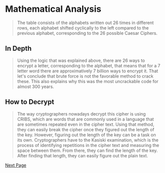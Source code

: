 # Mathematical Analysis
> The table consists of the alphabets written out 26 times in different rows, each alphabet shifted cyclically to the left compared to the previous alphabet, corresponding to the 26 possible Caesar Ciphers.

## In Depth
> Using the logic that was explained above, there are 26 ways to encrypt a letter, corresponding to the alphabet, that means that for a 7 letter word there are approximatively 7 billion ways to encrypt it. That let's conclude that brute force is not the favorable method to crack these. This also explains why this was the most uncrackable code for almost 300 years.

## How to Decrypt
> The way cryptographers nowadays decrypt this cipher is using CRIBS, which are words that are commonly used in a language that are sometimes repeated even in the cipher text. Using that method, they can easily break the cipher once they figured out the length of the key. However, figuring out the length of the key can be a task on its own. Cryptographers have to the Kasiski examination, which is the process of identifying repetitions in the cipher text and measuring the space between them. From there, they can find the length of the key. After finding that length, they can easily figure out the plain text.

[Next Page](https://github.com/EPHS-CyberSecurity-2020-Hour3/CipherProject/blob/Vigenere/vigenere_finalanalysis.md)
